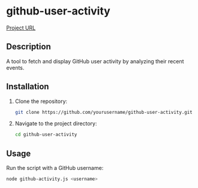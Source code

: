 # github-user-activity

[Project URL](https://roadmap.sh/projects/github-user-activity)

## Description

A tool to fetch and display GitHub user activity by analyzing their recent events.

## Installation

1. Clone the repository:

    ```bash
    git clone https://github.com/yourusername/github-user-activity.git
    ```

2. Navigate to the project directory:

    ```bash
    cd github-user-activity
    ```

## Usage

Run the script with a GitHub username:

```bash
node github-activity.js <username>
```
